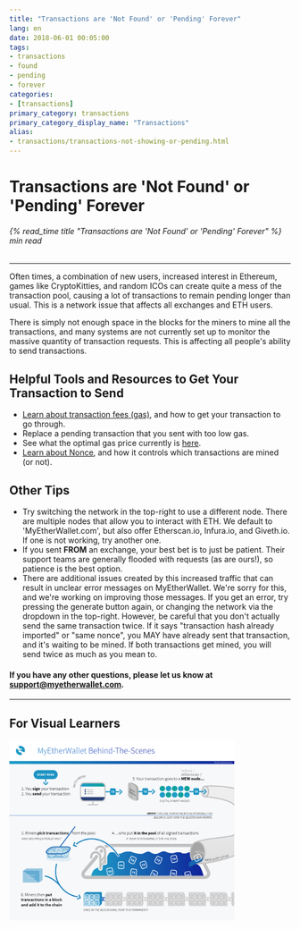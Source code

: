 ```yaml
---
title: "Transactions are 'Not Found' or 'Pending' Forever"
lang: en
date: 2018-06-01 00:05:00
tags:
- transactions
- found
- pending
- forever
categories:
- [transactions]
primary_category: transactions
primary_category_display_name: "Transactions"
alias:
- transactions/transactions-not-showing-or-pending.html
---
```


# __Transactions are 'Not Found' or 'Pending' Forever__
###### {% read_time title "Transactions are 'Not Found' or 'Pending' Forever" %} min read
***

Often times, a combination of new users, increased interest in Ethereum, games like CryptoKitties, and random ICOs can create quite a mess of the transaction pool, causing a lot of transactions to remain pending longer than usual. This is a network issue that affects all exchanges and ETH users.

There is simply not enough space in the blocks for the miners to mine all the transactions, and many systems are not currently set up to monitor the massive quantity of transaction requests. This is affecting all people's ability to send transactions.



## __Helpful Tools and Resources to Get Your Transaction to Send__
* [Learn about transaction fees (gas)][whatsgas], and how to get your transaction to go through.
* Replace a pending transaction that you sent with too low gas.
* See what the optimal gas price currently is [here][optimalGas].
* [Learn about Nonce][whatsnonce], and how it controls which transactions are mined (or not).



## __Other Tips__
* Try switching the network in the top-right to use a different node. There are multiple nodes that allow you to interact with ETH. We default to 'MyEtherWallet.com', but also offer Etherscan.io, Infura.io, and Giveth.io. If one is not working, try another one.
* If you sent **FROM** an exchange, your best bet is to just be patient. Their support teams are generally flooded with requests (as are ours!), so patience is the best option.
* There are additional issues created by this increased traffic that can result in unclear error messages on MyEtherWallet. We're sorry for this, and we're working on improving those messages. If you get an error, try pressing the generate button again, or changing the network via the dropdown in the top-right. However, be careful that you don't actually send the same transaction twice. If it says "transaction hash already imported" or "same nonce", you MAY have already sent that transaction, and it's waiting to be mined. If both transactions get mined, you will send twice as much as you mean to.



#### __If you have any other questions, please let us know at support@myetherwallet.com.__
***

## __For Visual Learners__

<img src="/images/posts/transactions/tx_pool_infographic.png" width="80%">

[whatsgas]: /posts/transactions/what-is-gas/
[optimalGas]: https://ethgasstation.info/
[whatsnonce]: /posts/transactions/what-is-nonce/